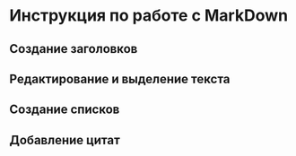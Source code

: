 # Инструкция по работе с MarkDown

## Создание заголовков

## Редактирование и выделение текста

## Создание списков

## Добавление цитат

